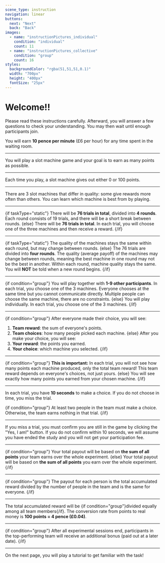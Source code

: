 ```yaml
---
scene_type: instruction
navigation: linear
buttons:
  next: "Next"
  back: "Back"
images:
  - name: "instructionPictures_individual"
    condition: "individual"
    count: 11
  - name: "instructionPictures_collective"
    condition: "group"
    count: 16
styles:
  backgroundColor: "rgba(51,51,51,0.1)"
  width: "700px"
  height: "400px"
  fontSize: "25px"
---
```


# Welcome!!

Please read these instructions carefully. Afterward, you will answer a few questions to check your understanding. You may then wait until enough participants join.

You will earn **10 pence per minute** (£6 per hour) for any time spent in the waiting room.

---

You will play a slot machine game and your goal is to earn as many points as possible.

---

Each time you play, a slot machine gives out either 0 or 100 points.

---

There are 3 slot machines that differ in quality: some give rewards more often than others. You can learn which machine is best from by playing.

---

{if taskType="static"}
There will be **76 trials in total**, divided into **4 rounds**. Each round consists of 19 trials, and there will be a short break between rounds.
{else}
There will be **76 trials in total**. In each trial, you will choose one of the three machines and then receive a reward.
{/if}

---

{if taskType="static"}
The quality of the machines stays the same within each round, but may change between rounds.
{else}
The 76 trials are divided into **four rounds**. The quality (average payoff) of the machines may change between rounds, meaning the best machine in one round may not be the best in another. Within each round, machine quality stays the same. You will **NOT** be told when a new round begins.
{/if}

---

{if condition="group"}
You will play together with **1-9 other participants**. In each trial, you choose one of the 3 machines. Everyone chooses at the same time but you cannot communicate directly. Multiple people can choose the same machine, there are no constraints.
{else}
You will play individually. In each trial, you choose one of the 3 machines.
{/if}

---

{if condition="group"}
After everyone made their choice, you will see:
1. **Team reward**: the sum of everyone's points.
2. **Team choices**: how many people picked each machine.
{else}
After you make your choice, you will see:
1. **Your reward**: the points you earned.
2. **Your choice**: which machine you selected.
{/if}

---

{if condition="group"}
**This is important:** In each trial, you will not see how many points each machine produced, only the total team reward! This team reward depends on everyone's choices, not just yours.
{else}
You will see exactly how many points you earned from your chosen machine.
{/if}

---

In each trial, you have **10 seconds** to make a choice. If you do not choose in time, you miss the trial.

{if condition="group"}
At least two people in the team must make a choice. Otherwise, the team earns nothing in that trial.
{/if}

---

If you miss a trial, you must confirm you are still in the game by clicking the "Yes, I am!" button. If you do not confirm within 10 seconds, we will assume you have ended the study and you will not get your participation fee.

---

{if condition="group"}
Your total payout will be based on **the sum of all points** your team earns over the whole experiment.
{else}
Your total payout will be based on **the sum of all points** you earn over the whole experiment.
{/if}

---

{if condition="group"}
The payout for each person is the total accumulated reward divided by the number of people in the team and is the same for everyone.
{/if}

---

The total accumulated reward will be {if condition="group"}divided equally among all team members{/if}. The conversion rate from points to real money is **100 points = 4 pence (£0.04)**.

---

{if condition="group"}
After all experimental sessions end, participants in the top-performing team will receive an additional bonus (paid out at a later date).
{/if}

---

On the next page, you will play a tutorial to get familiar with the task!